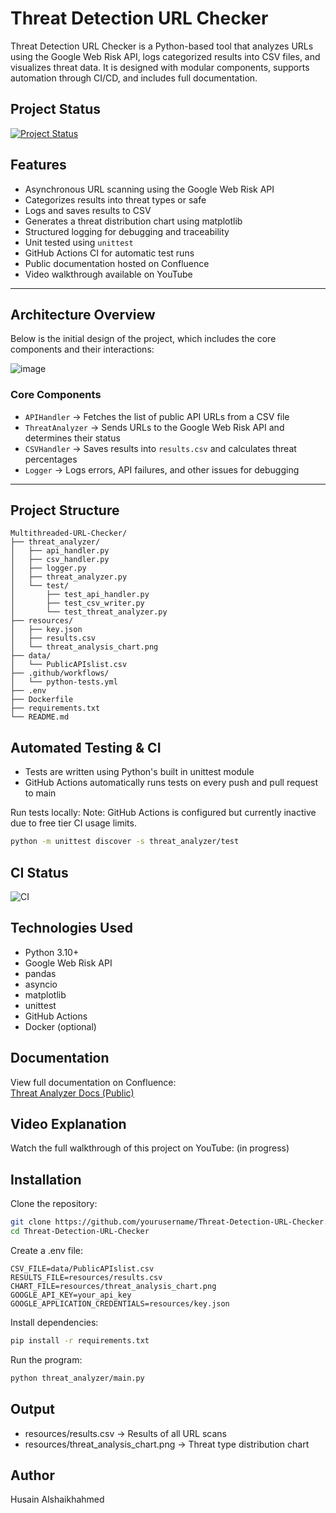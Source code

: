 # Threat Detection URL Checker

Threat Detection URL Checker is a Python-based tool that analyzes URLs using the Google Web Risk API, logs categorized results into CSV files, and visualizes threat data. It is designed with modular components, supports automation through CI/CD, and includes full documentation.

## Project Status

[![Project Status](https://img.shields.io/badge/status-in_progress-yellow)]()

## Features

- Asynchronous URL scanning using the Google Web Risk API
- Categorizes results into threat types or safe
- Logs and saves results to CSV
- Generates a threat distribution chart using matplotlib
- Structured logging for debugging and traceability
- Unit tested using `unittest`
- GitHub Actions CI for automatic test runs
- Public documentation hosted on Confluence
- Video walkthrough available on YouTube

---

## Architecture Overview

Below is the initial design of the project, which includes the core components and their interactions:

![image](https://github.com/user-attachments/assets/91882e77-7f11-4bee-ad4a-b2b60dff121b)

### Core Components

- `APIHandler` → Fetches the list of public API URLs from a CSV file  
- `ThreatAnalyzer` → Sends URLs to the Google Web Risk API and determines their status  
- `CSVHandler` → Saves results into `results.csv` and calculates threat percentages  
- `Logger` → Logs errors, API failures, and other issues for debugging

---

## Project Structure

```text
Multithreaded-URL-Checker/
├── threat_analyzer/
│   ├── api_handler.py
│   ├── csv_handler.py
│   ├── logger.py
│   ├── threat_analyzer.py
│   └── test/
│       ├── test_api_handler.py
│       ├── test_csv_writer.py
│       └── test_threat_analyzer.py
├── resources/
│   ├── key.json
│   ├── results.csv
│   └── threat_analysis_chart.png
├── data/
│   └── PublicAPIslist.csv
├── .github/workflows/
│   └── python-tests.yml
├── .env
├── Dockerfile
├── requirements.txt
└── README.md
```

## Automated Testing & CI

- Tests are written using Python's built in unittest module
- GitHub Actions automatically runs tests on every push and pull request to main

Run tests locally:
Note: GitHub Actions is configured but currently inactive due to free tier CI usage limits.

```bash
python -m unittest discover -s threat_analyzer/test
```

## CI Status

![CI](https://github.com/HusainCode/Threat-Detection-URL-Checker/actions/workflows/python-tests.yml/badge.svg)

## Technologies Used

- Python 3.10+
- Google Web Risk API
- pandas
- asyncio
- matplotlib
- unittest
- GitHub Actions
- Docker (optional)

## Documentation

View full documentation on Confluence:  
[Threat Analyzer Docs (Public)](https://softwareengineerforlife.atlassian.net/wiki/x/EAEB)


## Video Explanation

Watch the full walkthrough of this project on YouTube:
(in progress)

## Installation

Clone the repository:

```bash
git clone https://github.com/yourusername/Threat-Detection-URL-Checker.git
cd Threat-Detection-URL-Checker
```

Create a .env file:

```env
CSV_FILE=data/PublicAPIslist.csv
RESULTS_FILE=resources/results.csv
CHART_FILE=resources/threat_analysis_chart.png
GOOGLE_API_KEY=your_api_key
GOOGLE_APPLICATION_CREDENTIALS=resources/key.json
```

Install dependencies:

```bash
pip install -r requirements.txt
```

Run the program:

```bash
python threat_analyzer/main.py
```

## Output

- resources/results.csv → Results of all URL scans
- resources/threat_analysis_chart.png → Threat type distribution chart


## Author

Husain Alshaikhahmed
